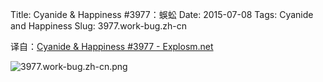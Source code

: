 Title: Cyanide & Happiness #3977：蜈蚣
Date: 2015-07-08
Tags: Cyanide and Happiness
Slug: 3977.work-bug.zh-cn

译自：[Cyanide & Happiness #3977 - Explosm.net](http://explosm.net/comics/3977/)


![3977.work-bug.zh-cn.png](/static/images/comics/3977.work-bug.zh-cn.png)
